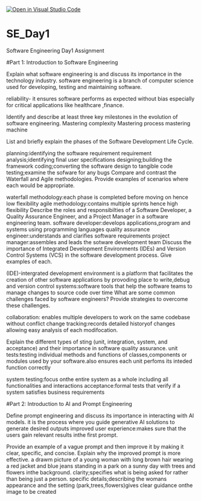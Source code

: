 [![Open in Visual Studio Code](https://classroom.github.com/assets/open-in-vscode-2e0aaae1b6195c2367325f4f02e2d04e9abb55f0b24a779b69b11b9e10269abc.svg)](https://classroom.github.com/online_ide?assignment_repo_id=18539526&assignment_repo_type=AssignmentRepo)
# SE_Day1
Software Engineering Day1 Assignment

#Part 1: Introduction to Software Engineering

Explain what software engineering is and discuss its importance in the technology industry.
software engineering is a branch of computer science used for developing, testing and maintaining software.

reliability- it ensures software performs as expected without bias especially for critical applications like healthcare ,finance.

Identify and describe at least three key milestones in the evolution of software engineering.
Mastering complexity
Mastering process
mastering machine

List and briefly explain the phases of the Software Development Life Cycle.

planning:identifying the software requirement
requirement analysis;identifying final user specifications
designing;building the framework
coding;converting the software design to tangible code
testing;examine the sofware for any bugs
Compare and contrast the Waterfall and Agile methodologies. Provide examples of scenarios where each would be appropriate.

waterfall methodology:each phase is completed before moving on hence low flexibility
agile methodology:contains multiple sprints hence high flexibility
Describe the roles and responsibilties of a Software Developer, a Quality Assurance Engineer, and a Project Manager in a software engineering team.
software developer:develops applications,program and systems using programming languages
quality assurance engineer:understands and clarifies software requirements
project manager:assembles and leads the sotware development team
Discuss the importance of Integrated Development Environments (IDEs) and Version Control Systems (VCS) in the software development process. Give examples of each.

(IDE)-intergrated development environment is a platform that facilitates the creation of other software applications by provoding place to write,debug and
version control systems:software tools that help the software teams to manage changes to source code over time
What are some common challenges faced by software engineers? Provide strategies to overcome these challenges.

collaboration: enables multiple developers to work on the same codebase without conflict
change tracking:records detailed historyof changes allowing easy analysis of each modifocation.

Explain the different types of sting (unit, integration, system, and acceptance) and their importance in software quality assurance.
unit tests:testing individual methods and functions of classes,components or modules used by your software.also ensures each unit perfoms its inteded function correctly

system testing:focus onthe entire system as a whole including all functionalities and interactions
acceptance:formal tests that verify if a system satisfies business requirements

#Part 2: Introduction to AI and Prompt Engineering

Define prompt engineering and discuss its importance in interacting with AI models.
it is the process where you guide generative AI solutions to generate desired outputs
improved user experience:makes sure that the users gain relevant results inthe first prompt.

Provide an example of a vague prompt and then improve it by making it clear, specific, and concise. Explain why the 
improved prompt is more effective.
a drawm picture of a young woman with long brown hair wearing a red jacket and blue jeans standing in a park on a sunny day with trees and flowers inthe background.
clarity;specifies what is being asked for rather than being just a person.
specific details;describing the womans appearance and the setting (park,trees,flowers)gives clear guidance onthe image to be created
